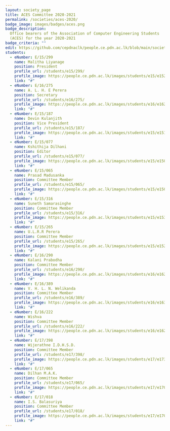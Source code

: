 ```yaml
---
layout: society_page
title: ACES Committee 2020-2021
permalink: /societies/aces-2020/
badge_image: images/badges/aces.png
badge_description:
  Office bearers of the Association of Computer Engineering Students
  (ACES) for the year 2020-2021
badge_criteria: ""
edit: https://github.com/cepdnaclk/people.ce.pdn.ac.lk/blob/main/societies/aces-2020
students:
  - eNumber: E/15/299
    name: Malitha Liyanage
    position: President
    profile_url: /students/e15/299/
    profile_image: https://people.ce.pdn.ac.lk/images/students/e15/e15299.jpg
    link: "#"
  - eNumber: E/16/275
    name: A. L. H. E Perera
    position: Secretary
    profile_url: /students/e16/275/
    profile_image: https://people.ce.pdn.ac.lk/images/students/e16/e16275.jpg
    link: "#"
  - eNumber: E/15/187
    name: Devin Kulanjith
    position: Vice President
    profile_url: /students/e15/187/
    profile_image: https://people.ce.pdn.ac.lk/images/students/e15/e15187.jpg
    link: "#"
  - eNumber: E/15/077
    name: Kshithija Dilhani
    position: Editor
    profile_url: /students/e15/077/
    profile_image: https://people.ce.pdn.ac.lk/images/students/e15/e15077.jpg
    link: "#"
  - eNumber: E/15/065
    name: Prasad Madusanka
    position: Committee Member
    profile_url: /students/e15/065/
    profile_image: https://people.ce.pdn.ac.lk/images/students/e15/e15065.jpg
    link: "#"
  - eNumber: E/15/316
    name: Suneth Samarasinghe
    position: Committee Member
    profile_url: /students/e15/316/
    profile_image: https://people.ce.pdn.ac.lk/images/students/e15/e15316.jpg
    link: "#"
  - eNumber: E/15/265
    name: U.L.R.R Perera
    position: Committee Member
    profile_url: /students/e15/265/
    profile_image: https://people.ce.pdn.ac.lk/images/students/e15/e15265.jpg
    link: "#"
  - eNumber: E/16/290
    name: Kalani Prabodha
    position: Committee Member
    profile_url: /students/e16/290/
    profile_image: https://people.ce.pdn.ac.lk/images/students/e16/e16290.jpg
    link: "#"
  - eNumber: E/16/389
    name: V. H. L. N. Welikanda
    position: Committee Member
    profile_url: /students/e16/389/
    profile_image: https://people.ce.pdn.ac.lk/images/students/e16/e16389.jpg
    link: "#"
  - eNumber: E/16/222
    name: Wishva
    position: Committee Member
    profile_url: /students/e16/222/
    profile_image: https://people.ce.pdn.ac.lk/images/students/e16/e16222.jpg
    link: "#"
  - eNumber: E/17/398
    name: Wijerathne I.D.H.S.D.
    position: Committee Member
    profile_url: /students/e17/398/
    profile_image: https://people.ce.pdn.ac.lk/images/students/e17/e17398.jpg
    link: "#"
  - eNumber: E/17/065
    name: Dilhan M.A.K.
    position: Committee Member
    profile_url: /students/e17/065/
    profile_image: https://people.ce.pdn.ac.lk/images/students/e17/e17065.jpg
    link: "#"
  - eNumber: E/17/018
    name: I.S. Balasuriya
    position: Committee Member
    profile_url: /students/e17/018/
    profile_image: https://people.ce.pdn.ac.lk/images/students/e17/e17018.jpg
    link: "#"
---
```

